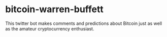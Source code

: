 # bitcoin-warren-buffett
This twitter bot makes comments and predictions about Bitcoin just as well as the amateur cryptocurrency enthusiast. 
